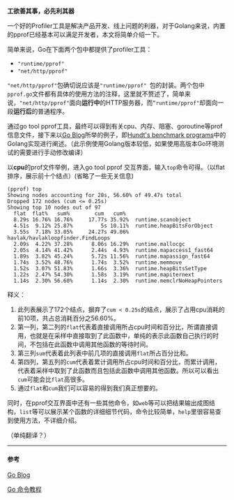 **工欲善其事，必先利其器**

一个好的Profiler工具是解决产品开发、线上问题的利器，对于Golang来说，内置的pprof已经基本可以满足开发者，本文将简单介绍一下。

简单来说，Go在下面两个包中都提供了profiler工具：

* `"runtime/pprof" `
* `"net/http/pprof"`

`"net/http/pprof"`包确切说应该是`"runtime/pprof" `包的封装。两个包中`pprof.go`文件都有具体的使用方法的注释，这里就不赘述了，简单来说，`"net/http/pprof"`面向**运行中**的HTTP服务器，而`“runtime/pprof"`却面向一段**运行后**的普通程序。

通过go tool pprof工具，最终可以得到有关cpu、内存、阻塞、goroutine等prof信息文件，接下来以[Go Blog](https://blog.golang.org/profiling-go-programs)所举的例子，即[Hundt's benchmark programs](https://github.com/hundt98847/multi-language-bench)中的Golang实现进行阐述。（此示例使用Golang版本较低，如果使用高版本Go环境测试的需要进行手动修改编译）

以**cpu**的prof文件举例，进入go tool pprof 交互界面，输入`top`命令可得。（以flat排序，展示前十个结点）(省略了一些无关信息)

```shell
(pprof) top
Showing nodes accounting for 28s, 56.60% of 49.47s total
Dropped 172 nodes (cum <= 0.25s)
Showing top 10 nodes out of 97
  flat  flat%   sum%        cum   cum%
  8.29s 16.76% 16.76%     17.77s 35.92%  runtime.scanobject
  4.51s  9.12% 25.87%         5s 10.11%  runtime.heapBitsForObject 
  3.55s  7.18% 33.05%     24.27s 49.06%  havlak/havlakloopfinder.FindLoops
  2.09s  4.22% 37.28%      8.06s 16.29%  runtime.mallocgc 
  2.05s  4.14% 41.42%      2.44s  4.93%  runtime.mapaccess1_fast64 
  1.89s  3.82% 45.24%      5.72s 11.56%  runtime.mapassign_fast64 
  1.74s  3.52% 48.76%      1.74s  3.52%  runtime.memmove 
  1.52s  3.07% 51.83%      1.66s  3.36%  runtime.heapBitsSetType 
  1.22s  2.47% 54.30%      1.58s  3.19%  runtime.mapiternext 
  1.14s  2.30% 56.60%      1.14s  2.30%  runtime.memclrNoHeapPointers 
```
释义：

1. 此列表展示了172个结点，摒弃了`cum < 0.25s`的结点，展示了占用cpu消耗的前10项，共占总消耗百分之56.60%。
2. 第一列，第二列的`flat`代表着直接调用所占cpu时间和百分比，所谓直接调用，也就是在采样中直接取到了此函数中，单纯的表示此函数自己执行的时间，不包括在此函数中调用其他函数的等待时间。
3. 第三列`sum`代表着此列表中前几项的直接调用`flat`所占百分比和。
4. 第四列，第五列的`cum`代表着累计调用所占cpu时间和百分比，而累计调用，代表着采样中取到了此函数而且包括此函数中调用其他函数。所以可以看出`cum`可能会比`flat`高很多。
5. 通过`flat`和`cum`我们可以容易的得到我们真正想要的。

同时，在pprof交互界面中还有一些其他命令，如`web`等可以把结果输出成图结构，`list`等可以展示某个函数的详细细节代码，命令比较简单，`help`里很容易查到使用方法，不详细介绍。



（单纯翻译？）

---

####  参考

[Go Blog](https://blog.golang.org/profiling-go-programs)

[Go 命令教程](https://github.com/hyper0x/go_command_tutorial/blob/master/0.12.md)
